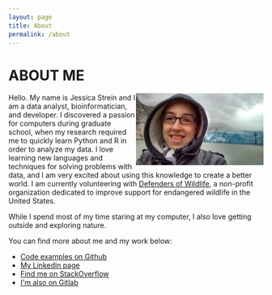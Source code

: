 ```yaml
---
layout: page
title: About
permalink: /about
---
```


<h1 class="page-heading">ABOUT ME</h1>

<img src="/assets/glacier_profile.jpg" width="50%" align="right">

Hello. My name is Jessica Strein and I am a data analyst, bioinformatician, and developer. I discovered a passion for computers during graduate school, when my research required me to quickly learn Python and R in order to analyze my data. I love learning new languages and techniques for solving problems with data, and I am very excited about using this knowledge to create a better world. I am currently volunteering with [Defenders of Wildlife](www.defenders.org), a non-profit organization dedicated to improve support for endangered wildlife in the United States.

While I spend most of my time staring at my computer, I also love getting outside and exploring nature.

You can find more about me and my work below:

* [Code examples on Github](https://github.com/jess28)
* [My Linkedin page](www.linkedin.com/in/jessicastrein)
* [Find me on StackOverflow](http://stackoverflow.com/users/5442607/jessica-s)
* [I'm also on Gitlab](https://gitlab.com/u/jess28)

